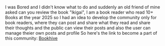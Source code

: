 I was Bored and I didn't know what to do and suddenly an old friend of mine asked can you review the book "Ikigai", I am a book reader who read 10+ Books at the year 2025 so I had an idea to develop the community only for book readers, where they can post and share what they read and share their thoughts and the public can view their posts and also the user can manage theier own posts and profile
So here's the link to become a part of this community: [Bookhive](https://harikrishnan-web.github.io/BookHive-Community/)
